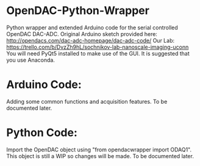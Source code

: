 # OpenDAC-Python-Wrapper
Python wrapper and extended Arduino code for the serial controlled OpenDAC DAC-ADC.
Original Arduino sketch provided here: http://opendacs.com/dac-adc-homepage/dac-adc-code/
Our Lab: https://trello.com/b/DvzZh9hL/sochnikov-lab-nanoscale-imaging-uconn
You will need PyQt5 installed to make use of the GUI. It is suggested that you use
Anaconda. 

# Arduino Code:
Adding some common functions and acquisition features. To be documented later.

# Python Code:
Import the OpenDAC object using "from opendacwrapper import ODAQ1". This object is still a WIP so changes will be made. To be documented later.
